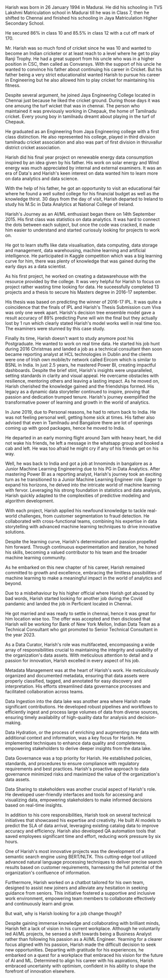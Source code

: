 Harish was born in 26 January 1994 in Madurai. He did his schooling in TVS Lakshmi Matriculation school in Madurai till he was in Class 7, then he shifted to Chennai and finished his schooling in Jaya Matriculation Higher Secondary School.

He secured 86% in class 10 and 85.5% in class 12 with a cut off mark of 170. 

Mr. Harish was so much fond of cricket since he was 10 and wanted to become an Indian cricketer or at least reach to a level where he get to play Ranji Trophy. He had a great support from his uncle who was in a higher position in CSC, then called as Convansys. With the support of his uncle he wanted to convince his father about continuing his career in Cricket. But his father being a very strict educationalist wanted Harish to pursue his career in Engineering but he also allowed him to play cricket for maintaining his fitness.

Despite several argument, he joined Jaya Engineering College located in Chennai just because he liked the cricket ground. During those days it was one amoung the turf wicket that was in chennai. The person who maintained it was previously working in Chepauk, the home of Tamilnadu cricket. Every young boy in tamilnadu dreamt about playing in the turf of Chepauk. 

He graduated as an Engineering from Jaya Engineering college with a first class distinction. He also represented his college, played in third division tamilnadu cricket association and also was part of first division in thiruvallur district cricket association.

Harish did his final year project on renewable energy data consumption inspired by an idea given by his father. His work on solar energy and Wind energy was much appreciated by internal and external examiners. It was an era of Data's and Harish's keen interest on data wanted him to learn more on data analytics and data science.

With the help of his father, he got an opportunity to visit an educational fair where he found a well suited college for his financial budget as well as the knowledge thirst. 30 days from the day of visit, Harish departed to Ireland to study his M.Sc in Data Analytics at National College of Ireland.

Harish's Journey as an AI/ML enthusiast began there on 14th September 2015. His first class was statistics on data analytics. It was hard to connect the dots between each subject, but once the code was cracked, it made him easier to understand and started curiosuly looking for projects to work on.

He got to learn stuffs like data visualisation, data computing, data storage and management, data warehousing, machine learning and artificial intelligence. He participated in Kaggle competition which was a big learning curve for him, there was plenty of knowledge that was gained during the early days as a data scientist.

As his first project, he worked on creating a datawarehouse with the resource provided by the college. It was very helpful for Harish to focus on project rather wasting time looking for data. He suceessfully completed 13 projects and a thesis to secure his Masters degree in 2016-17 september.

His thesis was based on predicting the winner of 2016-17 IPL. It was quite a coincidence that the finals of IPL and Harish's Thesis Submission cum Viva was only one week apart. Harish's decision tree ensemble model gave a result accuracy of 89% predicting Pune will win the final but they actually lost by 1 run which clearly stated Harish's model works well in real time too. The examiners were stunned by this case study.

Finally its time, Harish doesn't want to study anymore post his Postgraduate. He wanted to work on real time data. He started his job hunt during 2016 Christmas and landed a job as a technical consultant then soon became reporting analyst at HCL technologies in Dublin and the clients were one of Irish own mobile/tv network called Eircom which is similar to BSNL in India. In just 2.5 years, he mastered Power BI, creating impactful dashboards. Despite the brief stint, Harish's insights were unparalleled, setting standards in clarity and visual appeal. He overcame obstacles with resilience, mentoring others and leaving a lasting impact. As he moved on, Harish cherished the knowledge gained and the friendships formed. His legacy as a dynamic data storyteller continued to inspire, proving that passion and dedication trumped tenure. Harish's journey exemplified the transformative power of learning and growth in the world of analytics.

In June 2019, due to Personal reasons, he had to return back to India. He was not feeling personal well, getting home sick at times. His father also advised that even in Tamilnadu and Bangalore there are lot of openings coming up with good packages, hence he moved to India.

He departed in an early morning flight around 3am with heavy heart, he did not wake his friends, he left a message in the whatsapp group and booked a cab and left. He was too afraid he might cry if any of his friends get on his way.

Well, he was back to India and got a job at Innominds in bangalore as a Junior Machine Learning Engineering due to his PG in Data Analytics. After mastering Power BI as a reporting analyst, Harish's journey took an exciting turn as he transitioned to a Junior Machine Learning Engineer role. Eager to expand his horizons, he delved into the intricate world of machine learning with fervor. Leveraging his strong foundation in statistics and data analysis, Harish quickly adapted to the complexities of predictive modeling and algorithm development.

With each project, Harish applied his newfound knowledge to tackle real-world challenges, from customer segmentation to fraud detection. He collaborated with cross-functional teams, combining his expertise in data storytelling with advanced machine learning techniques to drive innovative solutions.

Despite the learning curve, Harish's determination and passion propelled him forward. Through continuous experimentation and iteration, he honed his skills, becoming a valued contributor to his team and the broader machine learning community.

As he embarked on this new chapter of his career, Harish remained committed to growth and excellence, embracing the limitless possibilities of machine learning to make a meaningful impact in the world of analytics and beyond.

Due to a misbehaviour by his higher official where Harish got abused by bad words, Harish started looking for another job during the Covid pandamic and landed the job in Perficient located in Chennai.

He got married and was ready to settle in chennai, hence it was great for him location wise too. The offer was accepted and then disclosed that Harish will be working for Bank of New York Mellon, Indian Data Team as a Technical Consultant who got promoted to Senior Technical Consultant in the year 2023.

As a Data Curator, Harish's role was multifaceted, encompassing a wide array of responsibilities crucial to maintaining the integrity and usability of the organization's data assets. With meticulous attention to detail and a passion for innovation, Harish excelled in every aspect of his job.

Metadata Management was at the heart of Harish's work. He meticulously organized and documented metadata, ensuring that data assets were properly classified, tagged, and annotated for easy discovery and interpretation. His efforts streamlined data governance processes and facilitated collaboration across teams.

Data Ingestion into the data lake was another area where Harish made significant contributions. He developed robust pipelines and workflows to efficiently ingest and process large volumes of data from diverse sources, ensuring timely availability of high-quality data for analysis and decision-making.

Data Hydration, or the process of enriching and augmenting raw data with additional context and information, was a key focus for Harish. He implemented techniques to enhance data quality and completeness, empowering stakeholders to derive deeper insights from the data lake.

Data Governance was a top priority for Harish. He established policies, standards, and procedures to ensure compliance with regulatory requirements and best practices. Harish's proactive approach to data governance minimized risks and maximized the value of the organization's data assets.

Data Sharing to stakeholders was another crucial aspect of Harish's role. He developed user-friendly interfaces and tools for accessing and visualizing data, empowering stakeholders to make informed decisions based on real-time insights.

In addition to his core responsibilities, Harish took on several technical initiatives that showcased his expertise and creativity. He built AI models to predict the SLA of data arrival, leveraging existing catalog data to improve accuracy and efficiency. Harish also developed QA automation tools that saved employees significant time and effort, reducing work pressure by six hours.

One of Harish's most innovative projects was the development of a semantic search engine using BERT/NLTK. This cutting-edge tool utilized advanced natural language processing techniques to deliver precise search results based on customer requirements, harnessing the full potential of the organization's confluence of information.

Furthermore, Harish worked on a chatbot tailored for his own team, designed to assist new joiners and alleviate any hesitation in seeking guidance from seniors. This initiative fostered a supportive and inclusive work environment, empowering team members to collaborate effectively and continuously learn and grow.

But wait, why is Harish looking for a job change though?

Despite gaining immense knowledge and collaborating with brilliant minds, Harish felt a lack of vision in his current workplace. Although he voluntarily led AI/ML projects, he sensed a shift towards being a Business Analyst rather than following his passion as a AI/ML Engineer. Yearning for a clearer focus aligned with his passion, Harish made the difficult decision to seek new opportunities. Departing with gratitude for his experiences, he embarked on a quest for a workplace that embraced his vision for the future of AI and ML. Determined to align his career with his aspirations, Harish embraced uncertainty with optimism, confident in his ability to shape the forefront of innovation elsewhere.
